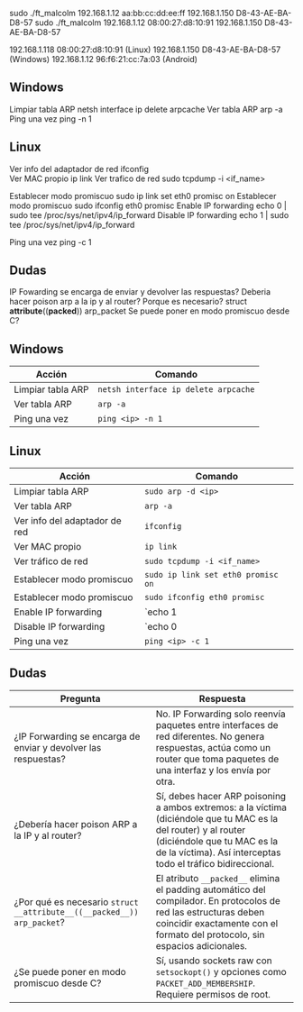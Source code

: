 sudo ./ft_malcolm 192.168.1.12 aa:bb:cc:dd:ee:ff 192.168.1.150 D8-43-AE-BA-D8-57
sudo ./ft_malcolm 192.168.1.12 08:00:27:d8:10:91 192.168.1.150 D8-43-AE-BA-D8-57

192.168.1.118		08:00:27:d8:10:91	(Linux)
192.168.1.150		D8-43-AE-BA-D8-57	(Windows)
192.168.1.12		96:f6:21:cc:7a:03	(Android)



## Windows

Limpiar tabla ARP				netsh interface ip delete arpcache
Ver tabla ARP					arp -a
Ping una vez					ping <ip> -n 1



## Linux

Ver info del adaptador de red	ifconfig			
Ver MAC propio					ip link
Ver trafico de red				sudo tcpdump -i <if_name>

Establecer modo promiscuo		sudo ip link set eth0 promisc on
Establecer modo promiscuo		sudo ifconfig eth0 promisc
Enable IP forwarding			echo 0 | sudo tee /proc/sys/net/ipv4/ip_forward
Disable IP forwarding			echo 1 | sudo tee /proc/sys/net/ipv4/ip_forward

Ping una vez					ping <ip> -c 1



## Dudas

IP Fowarding se encarga de enviar y devolver las respuestas?
Deberia hacer poison arp a la ip y al router?
Porque es necesario?	struct __attribute__((__packed__)) arp_packet
Se puede poner en modo promiscuo desde C?

## Windows

| Acción | Comando |
|--------|---------|
| Limpiar tabla ARP | `netsh interface ip delete arpcache` |
| Ver tabla ARP | `arp -a` |
| Ping una vez | `ping <ip> -n 1` |

## Linux

| Acción | Comando |
|--------|---------|
| Limpiar tabla ARP | `sudo arp -d <ip>` |
| Ver tabla ARP | `arp -a` |
| Ver info del adaptador de red | `ifconfig` |
| Ver MAC propio | `ip link` |
| Ver tráfico de red | `sudo tcpdump -i <if_name>` |
| Establecer modo promiscuo | `sudo ip link set eth0 promisc on` |
| Establecer modo promiscuo | `sudo ifconfig eth0 promisc` |
| Enable IP forwarding | `echo 1 | sudo tee /proc/sys/net/ipv4/ip_forward` |
| Disable IP forwarding | `echo 0 | sudo tee /proc/sys/net/ipv4/ip_forward` |
| Ping una vez | `ping <ip> -c 1` |

## Dudas

| Pregunta | Respuesta |
|----------|-----------|
| ¿IP Forwarding se encarga de enviar y devolver las respuestas? | No. IP Forwarding solo reenvía paquetes entre interfaces de red diferentes. No genera respuestas, actúa como un router que toma paquetes de una interfaz y los envía por otra. |
| ¿Debería hacer poison ARP a la IP y al router? | Sí, debes hacer ARP poisoning a ambos extremos: a la víctima (diciéndole que tu MAC es la del router) y al router (diciéndole que tu MAC es la de la víctima). Así interceptas todo el tráfico bidireccional. |
| ¿Por qué es necesario `struct __attribute__((__packed__)) arp_packet`? | El atributo `__packed__` elimina el padding automático del compilador. En protocolos de red las estructuras deben coincidir exactamente con el formato del protocolo, sin espacios adicionales. |
| ¿Se puede poner en modo promiscuo desde C? | Sí, usando sockets raw con `setsockopt()` y opciones como `PACKET_ADD_MEMBERSHIP`. Requiere permisos de root. |